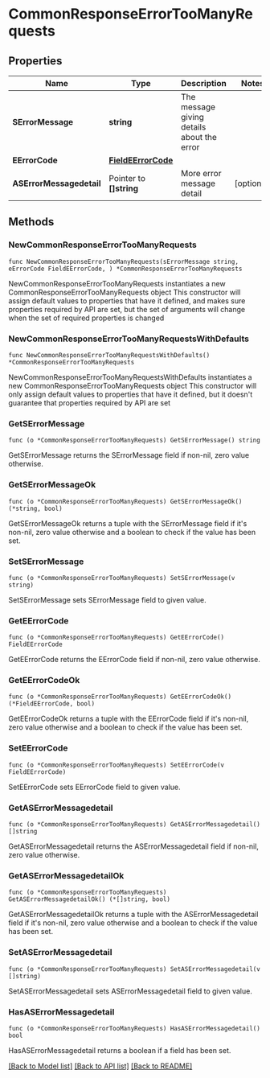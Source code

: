 # CommonResponseErrorTooManyRequests

## Properties

Name | Type | Description | Notes
------------ | ------------- | ------------- | -------------
**SErrorMessage** | **string** | The message giving details about the error | 
**EErrorCode** | [**FieldEErrorCode**](FieldEErrorCode.md) |  | 
**ASErrorMessagedetail** | Pointer to **[]string** | More error message detail | [optional] 

## Methods

### NewCommonResponseErrorTooManyRequests

`func NewCommonResponseErrorTooManyRequests(sErrorMessage string, eErrorCode FieldEErrorCode, ) *CommonResponseErrorTooManyRequests`

NewCommonResponseErrorTooManyRequests instantiates a new CommonResponseErrorTooManyRequests object
This constructor will assign default values to properties that have it defined,
and makes sure properties required by API are set, but the set of arguments
will change when the set of required properties is changed

### NewCommonResponseErrorTooManyRequestsWithDefaults

`func NewCommonResponseErrorTooManyRequestsWithDefaults() *CommonResponseErrorTooManyRequests`

NewCommonResponseErrorTooManyRequestsWithDefaults instantiates a new CommonResponseErrorTooManyRequests object
This constructor will only assign default values to properties that have it defined,
but it doesn't guarantee that properties required by API are set

### GetSErrorMessage

`func (o *CommonResponseErrorTooManyRequests) GetSErrorMessage() string`

GetSErrorMessage returns the SErrorMessage field if non-nil, zero value otherwise.

### GetSErrorMessageOk

`func (o *CommonResponseErrorTooManyRequests) GetSErrorMessageOk() (*string, bool)`

GetSErrorMessageOk returns a tuple with the SErrorMessage field if it's non-nil, zero value otherwise
and a boolean to check if the value has been set.

### SetSErrorMessage

`func (o *CommonResponseErrorTooManyRequests) SetSErrorMessage(v string)`

SetSErrorMessage sets SErrorMessage field to given value.


### GetEErrorCode

`func (o *CommonResponseErrorTooManyRequests) GetEErrorCode() FieldEErrorCode`

GetEErrorCode returns the EErrorCode field if non-nil, zero value otherwise.

### GetEErrorCodeOk

`func (o *CommonResponseErrorTooManyRequests) GetEErrorCodeOk() (*FieldEErrorCode, bool)`

GetEErrorCodeOk returns a tuple with the EErrorCode field if it's non-nil, zero value otherwise
and a boolean to check if the value has been set.

### SetEErrorCode

`func (o *CommonResponseErrorTooManyRequests) SetEErrorCode(v FieldEErrorCode)`

SetEErrorCode sets EErrorCode field to given value.


### GetASErrorMessagedetail

`func (o *CommonResponseErrorTooManyRequests) GetASErrorMessagedetail() []string`

GetASErrorMessagedetail returns the ASErrorMessagedetail field if non-nil, zero value otherwise.

### GetASErrorMessagedetailOk

`func (o *CommonResponseErrorTooManyRequests) GetASErrorMessagedetailOk() (*[]string, bool)`

GetASErrorMessagedetailOk returns a tuple with the ASErrorMessagedetail field if it's non-nil, zero value otherwise
and a boolean to check if the value has been set.

### SetASErrorMessagedetail

`func (o *CommonResponseErrorTooManyRequests) SetASErrorMessagedetail(v []string)`

SetASErrorMessagedetail sets ASErrorMessagedetail field to given value.

### HasASErrorMessagedetail

`func (o *CommonResponseErrorTooManyRequests) HasASErrorMessagedetail() bool`

HasASErrorMessagedetail returns a boolean if a field has been set.


[[Back to Model list]](../README.md#documentation-for-models) [[Back to API list]](../README.md#documentation-for-api-endpoints) [[Back to README]](../README.md)


